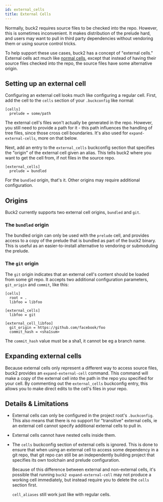 ```yaml
---
id: external_cells
title: External Cells
---
```


Normally, buck2 requires source files to be checked into the repo. However, this
is sometimes inconvenient. It makes distribution of the prelude hard, and users
may want to pull in third party dependencies without vendoring them or using
source control tricks.

To help support these use cases, buck2 has a concept of "external cells."
External cells act much like [normal cells], except that instead of having their
source files checked into the repo, the source files have some alternative
origin.

[normal cells]: ../../concepts/buckconfig.md/#cells

## Setting up an external cell

Configuring an external cell looks much like configuring a regular cell. First,
add the cell to the `cells` section of your `.buckconfig` like normal:

```
[cells]
  prelude = some/path
```

The external cell's files won't actually be generated in the repo. However, you
still need to provide a path for it - this path influences the handling of tree
files, since those cross cell boundaries. It's also used for
`expand-external-cells`, more on that below.

Next, add an entry to the `external_cells` buckconfig section that specifies the
"origin" of the external cell given an alias. This tells buck2 where you want to
get the cell from, if not files in the source repo.

```
[external_cells]
  prelude = bundled
```

For the `bundled` origin, that's it. Other origins may require additional
configuration.

## Origins

Buck2 currently supports two external cell origins, `bundled` and `git`.

### The `bundled` origin

The bundled origin can only be used with the `prelude` cell, and provides access
to a copy of the prelude that is bundled as part of the buck2 binary. This is
useful as an easier-to-install alternative to vendoring or submoduling the
prelude.

### The `git` origin

The `git` origin indicates that an external cell's content should be loaded from
some git repo. It accepts two additional configuration parameters, `git_origin`
and `commit`, like this:

```
[cells]
  root = .
  libfoo = libfoo

[external_cells]
  libfoo = git

[external_cell_libfoo]
  git_origin = https://github.com/facebook/foo
  commit_hash = <sha1sum>
```

The `commit_hash` value must be a sha1, it cannot be eg a branch name.

## Expanding external cells

Because external cells only represent a different way to access source files,
buck2 provides an `expand-external-cell` command. This command will make a copy
of the external cell into the path in the repo you specified for your cell. By
commenting out the `external_cells` buckconfig entry, this allows you to make
direct edits to the cell's files in your repo.

## Details & Limitations

- External cells can only be configured in the project root's `.buckconfig`.
  This also means that there is no support for "transitive" external cells, ie
  an external cell cannot specify additional external cells to pull in.
- External cells cannot have nested cells inside them.
- The `cells` buckconfig section of external cells is ignored. This is done to
  ensure that when using an external cell to access some dependency in a git
  repo, that git repo can still be an independently building project that
  specifies its own toolchain and prelude configuration.

  Because of this difference between external and non-external cells, it's
  possible that running `buck2 expand-external-cell` may not produce a working
  cell immediately, but instead require you to delete the `cells` section first.

  `cell_aliases` still work just like with regular cells.
